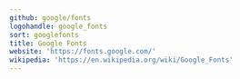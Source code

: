 ```yaml
---
github: google/fonts
logohandle: google_fonts
sort: googlefonts
title: Google Fonts
website: 'https://fonts.google.com/'
wikipedia: 'https://en.wikipedia.org/wiki/Google_Fonts'
---
```

